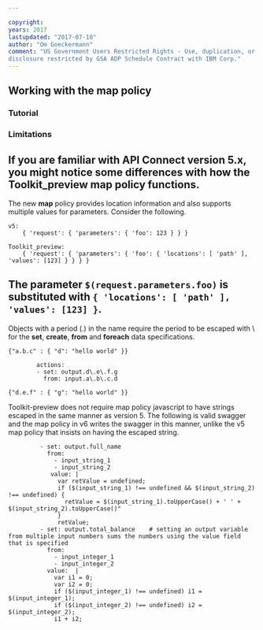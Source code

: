 ```yaml
---

copyright:
years: 2017
lastupdated: "2017-07-10"
author: "Om Goeckermann"
comment: "US Government Users Restricted Rights - Use, duplication, or
disclosure restricted by GSA ADP Schedule Contract with IBM Corp."
---
```

## Working with the map policy

### Tutorial


### Limitations

If you are familiar with API Connect version 5.x, you might notice some differences with how the Toolkit_preview **map** policy functions.
---
The new **map** policy provides location information and also supports multiple values for parameters. Consider the following.
```
v5:
    { 'request': { 'parameters': { 'foo': 123 } } }

Toolkit_preview:
    { 'request': { 'parameters': { 'foo': { 'locations': [ 'path' ], 'values': [123] } } } }
```
 The parameter `$(request.parameters.foo)` is substituted with `{ 'locations': [ 'path' ], 'values': [123] }`.
---
Objects with a period (.) in the name require the period to be escaped with \ for the **set**, **create**, **from** and **foreach** data specifications.
```
{"a.b.c" : { "d": "hello world" }}

        actions:
        - set: output.d\.e\.f.g
          from: input.a\.b\.c.d

{"d.e.f" : { "g": "hello world" }}
 ```


Toolkit-preview does not require map policy javascript to have strings escaped in the same manner as version 5. The following is valid swagger and the map policy in v6 writes the swagger in this manner, unlike the v5 map policy that insists on having the escaped string.

             - set: output.full_name
               from:
                 - input_string_1
                 - input_string_2
                value: |
                  var retValue = undefined;
                  if ($(input_string_1) !== undefined && $(input_string_2) !== undefined) {
                    retValue = $(input_string_1).toUpperCase() + ' ' + $(input_string_2).toUpperCase()"
                  }
                  retValue;
             - set: output.total_balance    # setting an output variable from multiple input numbers sums the numbers using the value field that is specified
               from:
                 - input_integer_1
                 - input_integer_2
               value:  |
                 var i1 = 0;
                 var i2 = 0;
                 if ($(input_integer_1) !== undefined) i1 = $(input_integer_1);
                 if ($(input_integer_2) !== undefined) i2 = $(input_integer_2);
                 i1 + i2;
